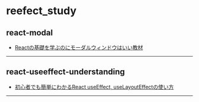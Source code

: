 # reefect_study
## react-modal
* [Reactの基礎を学ぶのにモーダルウィンドウはいい教材](https://reffect.co.jp/react/react-modal/)
---
## react-useeffect-understanding
* [初心者でも簡単にわかるReact useEffect, useLayoutEffectの使い方](https://reffect.co.jp/react/react-useeffect-understanding/)
---